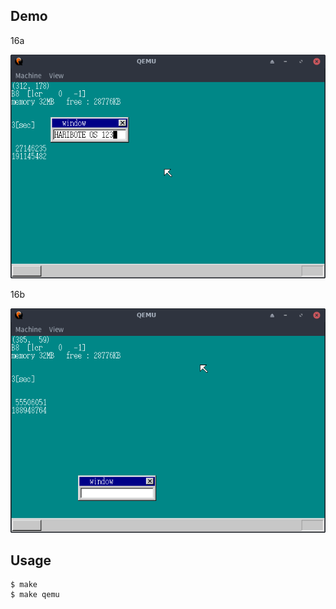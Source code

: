 ## Demo

16a

![template](https://github.com/watermelon892/OSPractice/blob/master/16_MultiTask2/pic/16a.png)

16b

![template](https://github.com/watermelon892/OSPractice/blob/master/16_MultiTask2/pic/16b.png)

## Usage

```
$ make
$ make qemu
```
